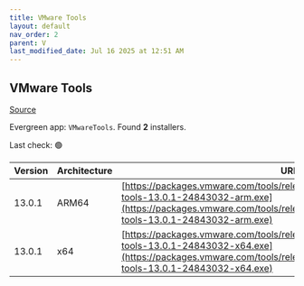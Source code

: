 ```yaml
---
title: VMware Tools
layout: default
nav_order: 2
parent: V
last_modified_date: Jul 16 2025 at 12:51 AM
---
```


## VMware Tools

[Source](https://docs.vmware.com/en/VMware-Tools/index.html)

Evergreen app: `VMwareTools`. Found **2** installers.

Last check: 🟢

| Version | Architecture | URI                                                                                                                                                                                                      |
| ------- | ------------ | -------------------------------------------------------------------------------------------------------------------------------------------------------------------------------------------------------- |
| 13.0.1  | ARM64        | [https://packages.vmware.com/tools/releases/13.0.1/windows/arm/VMware-tools-13.0.1-24843032-arm.exe](https://packages.vmware.com/tools/releases/13.0.1/windows/arm/VMware-tools-13.0.1-24843032-arm.exe) |
| 13.0.1  | x64          | [https://packages.vmware.com/tools/releases/13.0.1/windows/x64/VMware-tools-13.0.1-24843032-x64.exe](https://packages.vmware.com/tools/releases/13.0.1/windows/x64/VMware-tools-13.0.1-24843032-x64.exe) |
